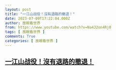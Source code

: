 ```yaml
---
layout: post
title: "一江山战役！沒有退路的撤退！"
date: 2023-07-09T17:22:04.000Z
author: 放眼看世界
from: https://www.youtube.com/watch?v=Na4J2on4Rj0
tags: [ 放眼看世界 ]
comments: True
categories: [ 放眼看世界 ]
---
```

<!--1688923324000-->
[一江山战役！沒有退路的撤退！](https://www.youtube.com/watch?v=Na4J2on4Rj0)
------

<div>

</div>
